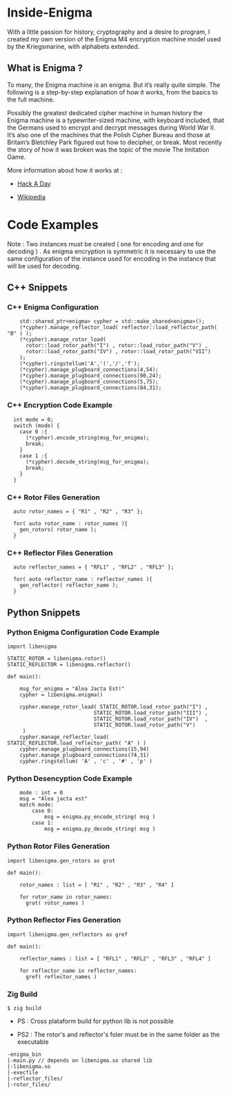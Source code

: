 # Inside-Enigma
With a little passion for history, cryptography and a desire to program, I created my own version of the Enigma M4 
encryption machine model used by the Kriegsmarine, with alphabets extended.

## What is Enigma ?

To many, the Enigma machine is an enigma. But it’s really quite simple. 
The following is a step-by-step explanation of how it works, from the basics to the full machine.

Possibly the greatest dedicated cipher machine in human history the Enigma machine is a typewriter-sized machine,
with keyboard included, that the Germans used to encrypt and decrypt messages during World War II. It’s also one of
the machines that the Polish Cipher Bureau and those at Britain’s Bletchley Park figured out how to decipher, 
or break. Most recently the story of how it was broken was the topic of the movie The Imitation Game.

More information about how it works at :
* [Hack A Day](https://hackaday.com/tag/enigma-machine/)
+ [Wikipedia](https://en.wikipedia.org/wiki/Enigma_machine)

# Code Examples 

Note : Two instances must be created ( one for encoding and one for decoding ) . As enigma encryption is symmetric it 
is necessary to use the same configuration of the instance used for encoding in the instance that will be used for decoding.

## C++ Snippets

### C++ Enigma Configuration
```
    std::shared_ptr<enigma> cypher = std::make_shared<enigma>();
    (*cypher).manage_reflector_load( reflector::load_reflector_path( "B" ) );
    (*cypher).manage_rotor_load(
      rotor::load_rotor_path("I") , rotor::load_rotor_path("V") , 
      rotor::load_rotor_path("IV") , rotor::load_rotor_path("VII")
    );
    (*cypher).ringstellum('A','(','/','f');
    (*cypher).manage_plugboard_connections(4,54);
    (*cypher).manage_plugboard_connections(90,24);
    (*cypher).manage_plugboard_connections(5,75);
    (*cypher).manage_plugboard_connections(84,31);
```

### C++ Encryption Code Example
```
  int mode = 0;
  switch (mode) {
    case 0 :{
      (*cypher).encode_string(msg_for_enigma);
      break;
    }
    case 1 :{
      (*cypher).decode_string(msg_for_enigma);
      break;
    }
  }

```

### C++ Rotor Files Generation
```
  auto rotor_names = { "R1" , "R2" , "R3" };

  for( auto rotor_name : rotor_names ){
    gen_rotors( rotor_name );
  }

```

### C++ Reflector Files Generation
```
  auto reflector_names = { "RFL1" , "RFL2" , "RFL3" };

  for( auto reflector_name : reflector_names ){
    gen_reflector( reflector_name );
  }

```

## Python Snippets

### Python Enigma Configuration Code Example
```
import libenigma

STATIC_ROTOR = libenigma.rotor()
STATIC_REFLECTOR = libenigma.reflector()

def main():

    msg_for_enigma = "Alea Jacta Est!"
    cypher = libenigma.enigma()

    cypher.manage_rotor_load( STATIC_ROTOR.load_rotor_path("I") ,
                            STATIC_ROTOR.load_rotor_path("III") ,
                            STATIC_ROTOR.load_rotor_path("IV")  ,
                            STATIC_ROTOR.load_rotor_path("V")
     )
    cypher.manage_reflector_load( STATIC_REFLECTOR.load_reflector_path( "A" ) )
    cypher.manage_plugboard_connections(15,94)
    cypher.manage_plugboard_connections(74,31)
    cypher.ringstellum( 'A' , 'c' , '#' , 'p' )

```

### Python Desencyption Code Example
```
    mode : int = 0
    msg = "Alea jacta est"
    match mode:
        case 0:
            msg = enigma.py_encode_string( msg )
        case 1:
            msg = enigma.py_decode_string( msg )
```

### Python Rotor Files Generation
```
import libenigma.gen_rotors as grot

def main():

    rotor_names : list = [ "R1" , "R2" , "R3" , "R4" ]

    for rotor_name in rotor_names:
      grot( rotor_names )
```

### Python Reflector Fies Generation
```
import libenigma.gen_reflectors as gref

def main():

    reflector_names : list = [ "RFL1" , "RFL2" , "RFL3" , "RFL4" ]

    for reflector_name in reflector_names:
      gref( reflector_names )
```

 ### Zig Build
 ```
$ zig build
```
* PS : Cross plataform build for python lib is not possible
+ PS2 : The rotor's and reflector's foler must be in the same folder as the executable
```
-enigma_bin
|-main.py // depends on libenigma.so shared lib
|-libenigma.so 
|-execfile
|-reflector_files/
|-rotor_files/
```
